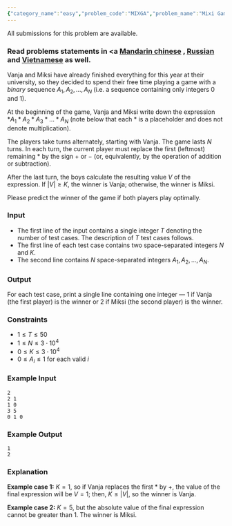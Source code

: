 ```yaml
---
{"category_name":"easy","problem_code":"MIXGA","problem_name":"Mixi Game","languages_supported":{"0":"C","1":"CPP14","2":"JAVA","3":"PYTH","4":"PYTH 3.6","5":"PYPY","6":"CS2","7":"PAS fpc","8":"PAS gpc","9":"RUBY","10":"PHP","11":"GO","12":"NODEJS","13":"HASK","14":"rust","15":"SCALA","16":"swift","17":"D","18":"PERL","19":"FORT","20":"WSPC","21":"ADA","22":"CAML","23":"ICK","24":"BF","25":"ASM","26":"CLPS","27":"PRLG","28":"ICON","29":"SCM qobi","30":"PIKE","31":"ST","32":"NICE","33":"LUA","34":"BASH","35":"NEM","36":"LISP sbcl","37":"LISP clisp","38":"SCM guile","39":"JS","40":"ERL","41":"TCL","42":"kotlin","43":"PERL6","44":"TEXT","45":"SCM chicken","46":"PYP3","47":"CLOJ","48":"COB","49":"FS"},"max_timelimit":1,"source_sizelimit":50000,"problem_author":"allllekssssa","problem_tester":null,"date_added":"12-08-2018","tags":{"0":"allllekssssa","1":"cook","2":"cook97","3":"game","4":"taran_1407"},"editorial_url":"https://discuss.codechef.com/problems/MIXGA","time":{"view_start_date":1534703400,"submit_start_date":1534703400,"visible_start_date":1534703400,"end_date":1735669800},"is_direct_submittable":false,"layout":"problem"}
---
```

<span class="solution-visible-txt">All submissions for this problem are available.</span><h3>Read problems statements in <a <a href="http://www.codechef.com/download/translated/COOK97/mandarin/MIXGA.pdf" target="_blank">Mandarin chinese</a>
, <a href="http://www.codechef.com/download/translated/COOK97/russian/MIXGA.pdf" target="_blank">Russian</a> and <a href="http://www.codechef.com/download/translated/COOK97/vietnamese/MIXGA.pdf" target="_blank">Vietnamese</a> as well.</h3>

Vanja and Miksi have already finished everything for this year at their university, so they decided to spend their free time playing a game with a *binary* sequence $A_1, A_2, \dots, A_N$ (i.e. a sequence containing only integers $0$ and $1$).

At the beginning of the game, Vanja and Miksi write down the expression $* A_1 * A_2 * A_3 * \ldots * A_N$ (note below that each $*$ is a placeholder and does not denote multiplication).

The players take turns alternately, starting with Vanja. The game lasts $N$ turns. In each turn, the current player must replace the first (leftmost) remaining $*$ by the sign $+$ or $-$ (or, equivalently, by the operation of addition or subtraction).

After the last turn, the boys calculate the resulting value $V$ of the expression. If $|V| \ge K$, the winner is Vanja; otherwise, the winner is Miksi.

Please predict the winner of the game if both players play optimally. 

### Input 
- The first line of the input contains a single integer $T$ denoting the number of test cases. The description of $T$ test cases follows.
- The first line of each test case contains two space-separated integers $N$ and $K$.
- The second line contains $N$ space-separated integers $A_1, A_2, \dots, A_N$.

### Output
For each test case, print a single line containing one integer — $1$ if Vanja (the first player) is the winner or $2$ if Miksi (the second player) is the winner.

### Constraints
- $1 \le T \le 50$
- $1 \le N \le 3 \cdot 10^4$
- $0 \le K \le 3 \cdot 10^4$
- $0 \le A_i \le 1$ for each valid $i$

### Example Input
```
2
2 1
1 0
3 5
0 1 0
```

### Example Output
```
1
2
```

### Explanation
**Example case 1:** $K = 1$, so if Vanja replaces the first $*$ by $+$, the value of the final expression will be $V = 1$; then, $K \le |V|$, so the winner is Vanja.

**Example case 2:** $K = 5$, but the absolute value of the final expression cannot be greater than $1$. The winner is Miksi.
